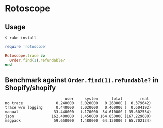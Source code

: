 # Rotoscope

## Usage
```
$ rake install
```

```ruby
require 'rotoscope'

Rotoscope.trace do
  Order.find(1).refundable?
end
```

## Benchmark against `Order.find(1).refundable?` in Shopify/shopify
```
                           user     system      total        real
no trace               0.240000   0.020000   0.260000 (  0.379642)
trace w/o logging      0.440000   0.020000   0.460000 (  0.604192)
manual                33.440000   1.170000  34.610000 ( 35.602534)
json                 162.400000   2.450000 164.850000 (167.229680)
msgpack               59.650000   4.480000  64.130000 ( 65.702134)
```
